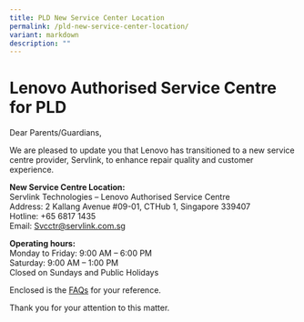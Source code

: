 ```yaml
---
title: PLD New Service Center Location
permalink: /pld-new-service-center-location/
variant: markdown
description: ""
---
```

# **Lenovo Authorised Service Centre for PLD**

Dear Parents/Guardians,

We are pleased to update you that Lenovo has transitioned to a new service centre provider, Servlink, to enhance repair quality and customer experience.

<b>New Service Centre Location:</b><br>
Servlink Technologies – Lenovo Authorised Service Centre<br>
Address: 2 Kallang Avenue #09-01, CTHub 1, Singapore 339407<br>
Hotline: +65 6817 1435<br>
Email: Svcctr@servlink.com.sg

<b>Operating hours:</b><br>
Monday to Friday: 9:00 AM – 6:00 PM<br>
Saturday: 9:00 AM – 1:00 PM<br>
Closed on Sundays and Public Holidays <br>

Enclosed is the [FAQs](/files/Change_in_Lenovo_Authorised_Service_Centre___FAQs.pdf) for your reference.

Thank you for your attention to this matter.